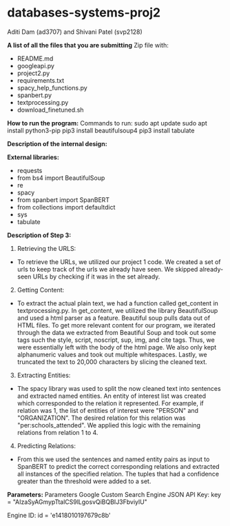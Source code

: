 # databases-systems-proj2
Aditi Dam (ad3707) and Shivani Patel (svp2128)

**A list of all the files that you are submitting**
Zip file with: 
- README.md 
- googleapi.py
- project2.py
- requirements.txt
- spacy_help_functions.py
- spanbert.py
- textprocessing.py
- download_finetuned.sh

**How to run the program:**
Commands to run: 
sudo apt update 
sudo apt install 
python3-pip 
pip3 install beautifulsoup4
pip3 install tabulate


**Description of the internal design:**


**External libraries:**
- requests
- from bs4 import BeautifulSoup
- re
- spacy 
- from spanbert import SpanBERT
- from collections import defaultdict
- sys
- tabulate


**Description of Step 3:**
1) Retrieving the URLS: 
 - To retrieve the URLs, we utilized our project 1 code. We created a set of urls to keep track of the urls we already have seen. We skipped already-seen URLs by checking if it was in the set already.

2) Getting Content: 
- To extract the actual plain text, we had a function called get_content in textprocessing.py. In get_content, we utilized the library BeautifulSoup and used a html parser as a feature. Beautiful soup pulls data out of HTML files. To get more relevant content for our program, we iterated through the data we extracted from Beautiful Soup and took out some tags such the style, script, noscript, sup, img, and cite tags. Thus, we were essentially left with the body of the html page. We also only kept alphanumeric values and took out multiple whitespaces. Lastly, we truncated the text to 20,000 characters by slicing the cleaned text. 

3) Extracting Entities:
 - The spacy library was used to split the now cleaned text into sentences and extracted named entities. An entity of interest list was created which corresponded to the relation it represented. For example, if relation was 1, the list of entities of interest were "PERSON" and "ORGANIZATION". The desired relation for this relation was "per:schools_attended". We applied this logic with the remaining relations from relation 1 to 4. 

4) Predicting Relations: 
- From this we used the sentences and named entity pairs as input to SpanBERT to predict the correct corresponding relations and extracted all instances of the specified relation. The tuples that had a confidence greater than the threshold were added to a set. 
 
**Parameters:**
Parameters Google Custom Search Engine JSON API Key: key = "AIzaSyAGmypTtalCS9lLgosvQiBQBIJ3FbviylU"

Engine ID: id = 'e1418010197679c8b'
